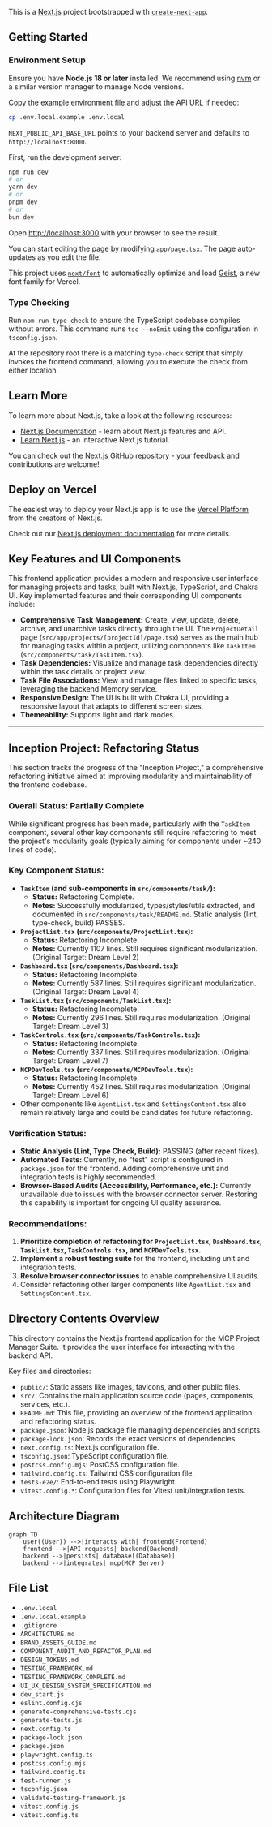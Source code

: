 This is a [Next.js](https://nextjs.org) project bootstrapped with [`create-next-app`](https://nextjs.org/docs/app/api-reference/cli/create-next-app).

## Getting Started

### Environment Setup

Ensure you have **Node.js 18 or later** installed. We recommend using [nvm](https://github.com/nvm-sh/nvm) or a similar version manager to manage Node versions.

Copy the example environment file and adjust the API URL if needed:

```bash
cp .env.local.example .env.local
```

`NEXT_PUBLIC_API_BASE_URL` points to your backend server and defaults to `http://localhost:8000`.

First, run the development server:

```bash
npm run dev
# or
yarn dev
# or
pnpm dev
# or
bun dev
```

Open [http://localhost:3000](http://localhost:3000) with your browser to see the result.

You can start editing the page by modifying `app/page.tsx`. The page auto-updates as you edit the file.

This project uses [`next/font`](https://nextjs.org/docs/app/building-your-application/optimizing/fonts) to automatically optimize and load [Geist](https://vercel.com/font), a new font family for Vercel.

### Type Checking

Run `npm run type-check` to ensure the TypeScript codebase compiles without errors. This command runs `tsc --noEmit` using the configuration in `tsconfig.json`.

At the repository root there is a matching `type-check` script that simply invokes the frontend command, allowing you to execute the check from either location.

## Learn More

To learn more about Next.js, take a look at the following resources:

- [Next.js Documentation](https://nextjs.org/docs) - learn about Next.js features and API.
- [Learn Next.js](https://nextjs.org/learn) - an interactive Next.js tutorial.

You can check out [the Next.js GitHub repository](https://github.com/vercel/next.js) - your feedback and contributions are welcome!

## Deploy on Vercel

The easiest way to deploy your Next.js app is to use the [Vercel Platform](https://vercel.com/new?utm_medium=default-template&filter=next.js&utm_source=create-next-app&utm_campaign=create-next-app-readme) from the creators of Next.js.

Check out our [Next.js deployment documentation](https://nextjs.org/docs/app/building-your-application/deploying) for more details.

## Key Features and UI Components

This frontend application provides a modern and responsive user interface for managing projects and tasks, built with Next.js, TypeScript, and Chakra UI. Key implemented features and their corresponding UI components include:

*   **Comprehensive Task Management:** Create, view, update, delete, archive, and unarchive tasks directly through the UI. The `ProjectDetail` page (`src/app/projects/[projectId]/page.tsx`) serves as the main hub for managing tasks within a project, utilizing components like `TaskItem` (`src/components/task/TaskItem.tsx`).
*   **Task Dependencies:** Visualize and manage task dependencies directly within the task details or project view.
*   **Task File Associations:** View and manage files linked to specific tasks, leveraging the backend Memory service.
*   **Responsive Design:** The UI is built with Chakra UI, providing a responsive layout that adapts to different screen sizes.
*   **Themeability:** Supports light and dark modes.

---

## Inception Project: Refactoring Status

This section tracks the progress of the "Inception Project," a comprehensive refactoring initiative aimed at improving modularity and maintainability of the frontend codebase.

### Overall Status: Partially Complete

While significant progress has been made, particularly with the `TaskItem` component, several other key components still require refactoring to meet the project's modularity goals (typically aiming for components under ~240 lines of code).

### Key Component Status:

*   **`TaskItem` (and sub-components in `src/components/task/`):**
    *   **Status:** Refactoring Complete.
    *   **Notes:** Successfully modularized, types/styles/utils extracted, and documented in `src/components/task/README.md`. Static analysis (lint, type-check, build) PASSES.
*   **`ProjectList.tsx` (`src/components/ProjectList.tsx`):**
    *   **Status:** Refactoring Incomplete.
    *   **Notes:** Currently 1107 lines. Still requires significant modularization. (Original Target: Dream Level 2)
*   **`Dashboard.tsx` (`src/components/Dashboard.tsx`):**
    *   **Status:** Refactoring Incomplete.
    *   **Notes:** Currently 587 lines. Still requires significant modularization. (Original Target: Dream Level 4)
*   **`TaskList.tsx` (`src/components/TaskList.tsx`):**
    *   **Status:** Refactoring Incomplete.
    *   **Notes:** Currently 296 lines. Still requires modularization. (Original Target: Dream Level 3)
*   **`TaskControls.tsx` (`src/components/TaskControls.tsx`):**
    *   **Status:** Refactoring Incomplete.
    *   **Notes:** Currently 337 lines. Still requires modularization. (Original Target: Dream Level 7)
*   **`MCPDevTools.tsx` (`src/components/MCPDevTools.tsx`):**
    *   **Status:** Refactoring Incomplete.
    *   **Notes:** Currently 452 lines. Still requires modularization. (Original Target: Dream Level 6)
*   Other components like `AgentList.tsx` and `SettingsContent.tsx` also remain relatively large and could be candidates for future refactoring.

### Verification Status:

*   **Static Analysis (Lint, Type Check, Build):** PASSING (after recent fixes).
*   **Automated Tests:** Currently, no "test" script is configured in `package.json` for the frontend. Adding comprehensive unit and integration tests is highly recommended.
*   **Browser-Based Audits (Accessibility, Performance, etc.):** Currently unavailable due to issues with the browser connector server. Restoring this capability is important for ongoing UI quality assurance.

### Recommendations:

1.  **Prioritize completion of refactoring for `ProjectList.tsx`, `Dashboard.tsx`, `TaskList.tsx`, `TaskControls.tsx`, and `MCPDevTools.tsx`.**
2.  **Implement a robust testing suite** for the frontend, including unit and integration tests.
3.  **Resolve browser connector issues** to enable comprehensive UI audits.
4.  Consider refactoring other larger components like `AgentList.tsx` and `SettingsContent.tsx`.

## Directory Contents Overview

This directory contains the Next.js frontend application for the MCP Project Manager Suite. It provides the user interface for interacting with the backend API.

Key files and directories:

*   `public/`: Static assets like images, favicons, and other public files.
*   `src/`: Contains the main application source code (pages, components, services, etc.).
*   `README.md`: This file, providing an overview of the frontend application and refactoring status.
*   `package.json`: Node.js package file managing dependencies and scripts.
*   `package-lock.json`: Records the exact versions of dependencies.
*   `next.config.ts`: Next.js configuration file.
*   `tsconfig.json`: TypeScript configuration file.
*   `postcss.config.mjs`: PostCSS configuration file.
*   `tailwind.config.ts`: Tailwind CSS configuration file.
*   `tests-e2e/`: End-to-end tests using Playwright.
*   `vitest.config.*`: Configuration files for Vitest unit/integration tests.

## Architecture Diagram
```mermaid
graph TD
    user((User)) -->|interacts with| frontend(Frontend)
    frontend -->|API requests| backend(Backend)
    backend -->|persists| database[(Database)]
    backend -->|integrates| mcp(MCP Server)
```

<!-- File List Start -->
## File List

- `.env.local`
- `.env.local.example`
- `.gitignore`
- `ARCHITECTURE.md`
- `BRAND_ASSETS_GUIDE.md`
- `COMPONENT_AUDIT_AND_REFACTOR_PLAN.md`
- `DESIGN_TOKENS.md`
- `TESTING_FRAMEWORK.md`
- `TESTING_FRAMEWORK_COMPLETE.md`
- `UI_UX_DESIGN_SYSTEM_SPECIFICATION.md`
- `dev_start.js`
- `eslint.config.cjs`
- `generate-comprehensive-tests.cjs`
- `generate-tests.js`
- `next.config.ts`
- `package-lock.json`
- `package.json`
- `playwright.config.ts`
- `postcss.config.mjs`
- `tailwind.config.ts`
- `test-runner.js`
- `tsconfig.json`
- `validate-testing-framework.js`
- `vitest.config.js`
- `vitest.config.ts`

<!-- File List End -->

